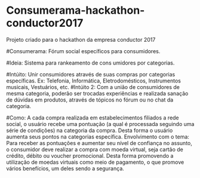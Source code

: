 # Consumerama-hackathon-conductor2017
Projeto criado para o hackathon da empresa conductor 2017

#Consumerama: Fórum social específicos para consumidores.

#Ideia: 
Sistema para rankeamento de cons	umidores por categorias.

#Intúito: 
Unir consumidores através de suas compras por categorias específicas. Ex: Telefonia, Informática, Eletrodomésticos, Instrumentos musicais, Vestuários, etc.
#Intúito 2: 
Com a união de consumidores de mesma categoria, poderão ser trocadas experiências e realizada sanação de dúvidas em produtos, através de tópicos no fórum ou no chat da categoria.

#Como: 
A cada compra realizada em estabelecimentos filiados a rede social, o usuário recebe uma pontuação (a qual é processada seguindo uma série de condições) na categoria da compra. Desta forma o usuário aumenta seus pontos na categorias específica. 
Envolvimento com o tema: Para receber as pontuações e aumentar seu nível de confiança no assunto, o consumidor deve realizar a compra com moeda virtual, seja cartão de crédito, débito ou voucher promocional. Desta forma promovendo a utilização de moedas virtuais como meio de pagamento, o que promove vários benefícios, um deles sendo a segurança.

